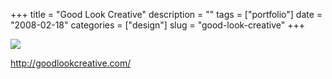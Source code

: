 +++
title = "Good Look Creative"
description = ""
tags = ["portfolio"]
date = "2008-02-18"
categories = ["design"]
slug = "good-look-creative"
+++


 

  <div id="screens-thumbs" class="clearfix">
    <div class="txt-center" id="design-submission"><a href="http://goodlookcreative.com/"><img id='bluga-thumbnail-914' class='bluga-thumbnail large' src='http://media.konigi.com/bluga/
wt47f279d87d975_0.jpg'/></a></div>  
  </div>   
<p><a href="http://goodlookcreative.com/">http://goodlookcreative.com/</a></p>




